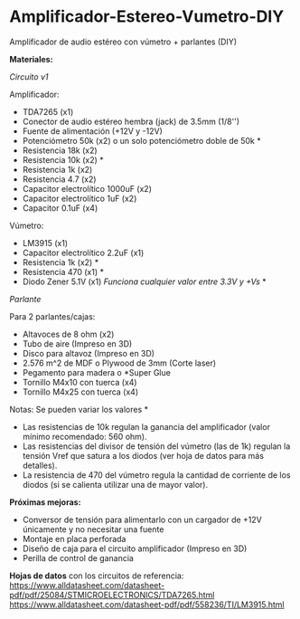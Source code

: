# Amplificador-Estereo-Vumetro-DIY
Amplificador de audio estéreo con vúmetro + parlantes (DIY)

**Materiales:**

*Circuito v1*

Amplificador:
- TDA7265 (x1)
- Conector de audio estéreo hembra (jack) de 3.5mm (1/8'')
- Fuente de alimentación (+12V y -12V)
- Potenciómetro 50k (x2) o un solo potenciómetro doble de 50k *
- Resistencia 18k (x2)
- Resistencia 10k (x2) *
- Resistencia 1k (x2)
- Resistencia 4.7 (x2)
- Capacitor electrolítico 1000uF (x2)
- Capacitor electrolítico 1uF (x2)
- Capacitor 0.1uF (x4)

Vúmetro:
- LM3915 (x1)
- Capacitor electrolítico 2.2uF (x1)
- Resistencia 1k (x2) *
- Resistencia 470 (x1) *
- Diodo Zener 5.1V (x1) *Funciona cualquier valor entre 3.3V y +Vs* *

*Parlante*

Para 2 parlantes/cajas:
- Altavoces de 8 ohm (x2)
- Tubo de aire (Impreso en 3D)
- Disco para altavoz (Impreso en 3D)
- 2.576 m^2 de MDF o Plywood de 3mm (Corte laser)
- Pegamento para madera o *Super Glue
- Tornillo M4x10 con tuerca (x4)
- Tornillo M4x25 con tuerca (x4)

Notas:
Se pueden variar los valores *
- Las resistencias de 10k regulan la ganancia del amplificador (valor mínimo recomendado: 560 ohm).
- Las resistencias del divisor de tensión del vúmetro (las de 1k) regulan la tensión Vref que satura a los diodos (ver hoja de datos para más detalles).
- La resistencia de 470 del vúmetro regula la cantidad de corriente de los diodos (si se calienta utilizar una de mayor valor).

**Próximas mejoras:**
- Conversor de tensión para alimentarlo con un cargador de +12V únicamente y no necesitar una fuente
- Montaje en placa perforada
- Diseño de caja para el circuito amplificador (Impreso en 3D)
- Perilla de control de ganancia

**Hojas de datos** con los circuitos de referencia:
https://www.alldatasheet.com/datasheet-pdf/pdf/25084/STMICROELECTRONICS/TDA7265.html
https://www.alldatasheet.com/datasheet-pdf/pdf/558236/TI/LM3915.html
